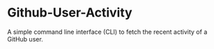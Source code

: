 # Github-User-Activity
 A simple command line interface (CLI) to fetch the recent activity of a GitHub user.
